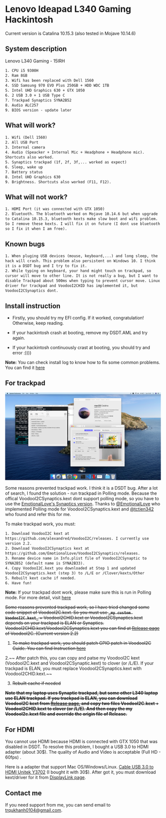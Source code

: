 # Lenovo Ideapad L340 Gaming Hackintosh

Current version is Catalina 10.15.3 (also tested in Mojave 10.14.6)

## System description

Lenovo L340 Gaming - 15IRH
```
1. CPU i5 9300H
2. Ram 8GB
3. Wifi has been replaced with Dell 1560
4. SSD Samsung 970 EVO Plus 250GB + HDD WDC 1TB
5. Intel UHD Graphics 630 + GTX 1050
6. 2 USB 3.0 + 1 USB Type C
7. Trackpad Synaptics SYNA2B52
8. Audio ALC257
9. BIOS version - update later
```

## What will work?

```
1. Wifi (Dell 1560)
2. All USB Port
3. Internal camera
4. Audio (Speacker + Internal Mic + Headphone + Headphone mic). Shortcuts also worked.
5. Synaptics trackpad (1f, 2f, 3f,... worked as expect)
6. Sleep, wake up
7. Battery status
8. Intel UHD Graphics 630
9. Brightness. Shortcuts also worked (F11, F12).
```

## What will not work?

```
1. HDMI Port (it was connected with GTX 1050)
2. Bluetooth. The bluetooth worked on Mojave 10.14.6 but when upgrade to Catalina 10.15.3, bluetooth kexts make slow boot and wifi problem. So I remove these kexts. I will fix it on future (I dont use bluetooth so I fix it when I am free).
```

## Known bugs

```
1. When pluging USB devices (mouse, keyboard,...) and long sleep, the hack will crash. This problem also persistent on Windows 10. I think it is a DSDT bug and I try to fix it.
2. While typing on keyboard, your hand might touch on trackpad, so cursor will move to other line. It is not really a bug, but I want to disable Trackpad about 500ms when typing to prevent cursor move. Linux driver for trackpad and VoodooI2CHID has implemented it, but VoodooI2CSynaptics dont.
```

## Install instruction

- Firstly, you should try my EFI config. If it worked, congratulation! Otherwise, keep reading.

- If your hackintosh crash at booting, remove my DSDT.AML and try again.

- If your hackintosh  continuously crast at booting, you should try and error :))))

__Note:__ You can check install log to know how to fix some common problems. You can find it [here](/install-log.md)

## For trackpad

![alt text](/docs/trackpad.png)

Some reasons prevented trackpad work. I think it is a DSDT bug. After a lot of search, I found the solution - run trackpad in Polling mode. Because the offical VoodooI2CSynaptics.kext dont support polling mode, so you have to use the [EmotionalLove's Synaptics version](https://github.com/EmotionalLove/VoodooI2CSynaptics). Thanks to [@EmotionalLove](https://github.com/EmotionalLove) who implemented Polling mode for VoodooI2CSynaptics.kext and [@tctien342](https://github.com/tctien342) who found and refer this for me.

To make trackpad work, you must: 

```
1. Download VoodooI2C kext at https://github.com/alexandred/VoodooI2C/releases. I currently use version 2.2.
2. Download VoodooI2CSynaptics kext at https://github.com/EmotionalLove/VoodooI2CSynaptics/releases.
3. Rename device name in Info.plist file of VoodooI2CSynaptic to SYNA2B52 (default name is SYNA2B33).
4. Copy VoodooI2C.kext you downloaded at Step 1 and updated VoodooI2CSynaptics.kext (step 3) to /L/E or /Clover/kexts/Other
5. Rebuilt kext cache if needed.
6. Have fun!

```

__Note:__ If your trackpad dont work, please make sure this is run in Polling mode. For more detail, visit [here](https://voodooi2c.github.io/#Polling%20Mode/Polling%20Mode)

~~Some reasons prevented trackpad work, so I have tried changed some code snippet of VoodooI2C.kext. So you must use __```_my custom VoodooI2C.kext_```__ + VoodooI2CHID.kext or VoodooI2CSynaptics.kext depends on your trackpad is ELAN or Synaptics. VoodooI2CHID.kext/VoodooI2CSynaptics.kext you can find at [Release page](https://github.com/alexandred/VoodooI2C/releases) of VoodooI2C. (Current version 2.2)~~

1. ~~To make trackpad work, you should patch GPIO patch in VoodooI2C Guide. You can find Instruction [here](https://voodooi2c.github.io/#Installation/Installation)~~

2.~~ After patch this, you can copy and patse my VoodooI2C kext (VoodooI2C.kext and VoodooI2CSynaptic.kext) to clover (or /L/E). If your trackpad is ELAN, you must replace VoodooI2CSynaptics.kext with VoodooI2CHID.kext.~~

3. ~~Rebuilt cache if needed~~


~~__Note that my laptop uses Synaptic trackpad, but some other L340 laptop use ELAN trackpad. If you trackpad is ELAN, you can download VoodooI2C kext from [Release page](https://github.com/alexandred/VoodooI2C/releases), and copy two files VoodooI2C.kext + VoodooI2CHID.kext to clover (or /L/E). And then copy the my VoodooI2c.kext file and override the origin file of Release.__~~

## For HDMI

You cannot use HDMI because HDMI is connected with GTX 1050 that was disabled in DSDT. To resolve this problem, I bought a USB 3.0 to HDMI adapter (about 30$). The quality of Audio and Video is acceptable (Full HD - 60fps) .

Here is a adapter that support Mac OS/Windows/Linux. [Cable USB 3.0 to HDMI Unitek Y3702](https://www.amazon.com/-/es/Y-3702/dp/B00DHBWFHU) (I bought it with 30$). After got it, you must download kext/driver for it from [DisplayLink page](https://www.displaylink.com/downloads/macos).

## Contact me

If you need support from me, you can send email to trqukhanh0104@gmail.com.